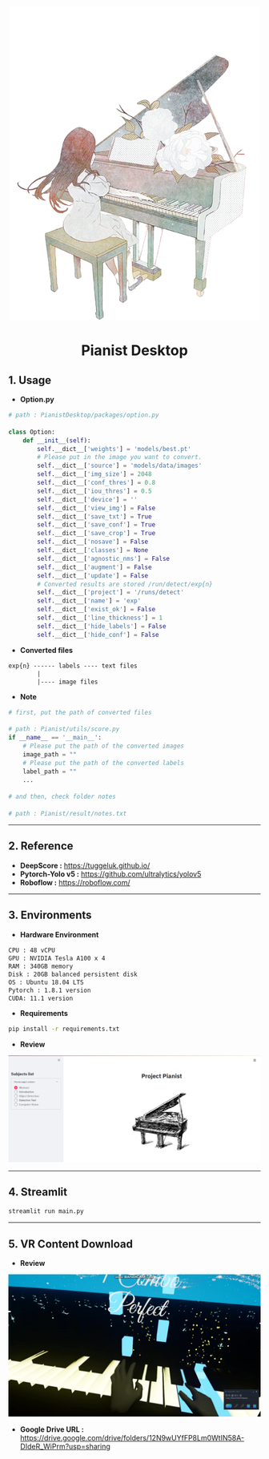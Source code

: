 <p align="center"><img src="images/logo.png"></p>
<div align="center"><h1>Pianist Desktop</h1></div>

## 1. Usage
* **Option.py**
```python
# path : PianistDesktop/packages/option.py

class Option:
    def __init__(self):
        self.__dict__['weights'] = 'models/best.pt'
        # Please put in the image you want to convert.
        self.__dict__['source'] = 'models/data/images'
        self.__dict__['img_size'] = 2048
        self.__dict__['conf_thres'] = 0.8
        self.__dict__['iou_thres'] = 0.5
        self.__dict__['device'] = ''
        self.__dict__['view_img'] = False
        self.__dict__['save_txt'] = True
        self.__dict__['save_conf'] = True
        self.__dict__['save_crop'] = True
        self.__dict__['nosave'] = False
        self.__dict__['classes'] = None
        self.__dict__['agnostic_nms'] = False
        self.__dict__['augment'] = False
        self.__dict__['update'] = False
        # Converted results are stored /run/detect/exp{n}
        self.__dict__['project'] = '/runs/detect'
        self.__dict__['name'] = 'exp'
        self.__dict__['exist_ok'] = False
        self.__dict__['line_thickness'] = 1
        self.__dict__['hide_labels'] = False
        self.__dict__['hide_conf'] = False
```

* **Converted files**
```angular2html
exp{n} ------ labels ---- text files
        |
        |---- image files
```

* **Note**
```python
# first, put the path of converted files

# path : Pianist/utils/score.py
if __name__ == '__main__':
    # Please put the path of the converted images
    image_path = ""
    # Please put the path of the converted labels
    label_path = ""
    ...

# and then, check folder notes

# path : Pianist/result/notes.txt
```

---

## 2. Reference

* **DeepScore :**
  https://tuggeluk.github.io/
* **Pytorch-Yolo v5 :**
  https://github.com/ultralytics/yolov5
* **Roboflow :**
  https://roboflow.com/

---

## 3. Environments

* **Hardware Environment**
```
CPU : 48 vCPU
GPU : NVIDIA Tesla A100 x 4
RAM : 340GB memory
Disk : 20GB balanced persistent disk
OS : Ubuntu 18.04 LTS
Pytorch : 1.8.1 version
CUDA: 11.1 version
```
* **Requirements**
```bash
pip install -r requirements.txt
```

* **Review**
<p align="center"><img src="images/streamlit.png"></p>

---

## 4. Streamlit

```bash
streamlit run main.py
```

---

## 5. VR Content Download

* **Review**
<p align="center"><img src="images/VR_review.png"></p>

* **Google Drive URL :**
https://drive.google.com/drive/folders/12N9wUYfFP8Lm0WtIN58A-DIdeR_WiPrm?usp=sharing